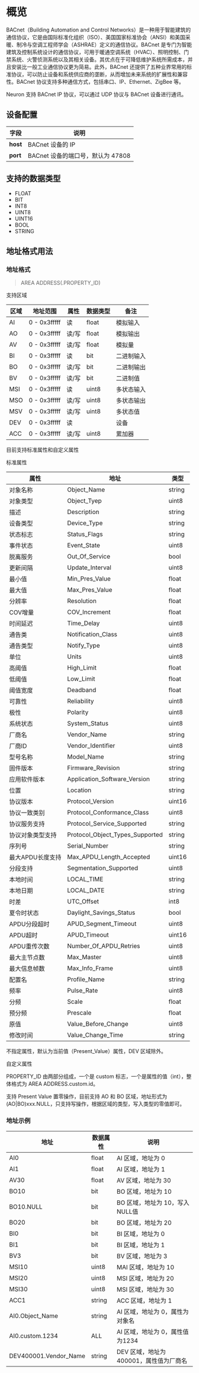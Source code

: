 # 概览

BACnet（Building Automation and Control Networks）是一种用于智能建筑的通信协议，它是由国际标准化组织（ISO）、美国国家标准协会（ANSI）和美国采暖、制冷与空调工程师学会（ASHRAE）定义的通信协议。BACnet 是专门为智能建筑及控制系统设计的通信协议，可用于暖通空调系统（HVAC）、照明控制、门禁系统、火警侦测系统以及其相关设备。其优点在于可降低维护系统所需成本，并且安装比一般工业通信协议更为简易。此外，BACnet 还提供了五种业界常用的标准协议，可以防止设备和系统供应商的垄断，从而增加未来系统的扩展性和兼容性。BACnet 协议支持多种通信方式，包括串口、IP、Ethernet、ZigBee 等。

Neuron 支持 BACnet IP 协议，可以通过 UDP 协议与 BACnet 设备进行通讯。


## 设备配置

| 字段     | 说明                              |
| -------- | --------------------------------- |
| **host** | BACnet 设备的 IP                  |
| **port** | BACnet 设备的端口号，默认为 47808 |

## 支持的数据类型

* FLOAT
* BIT
* INT8
* UINT8
* UINT16
* BOOL
* STRING

## 地址格式用法

### 地址格式

> AREA ADDRESS(.PROPERTY_ID)</span>


支持区域

| 区域 | 地址范围     | 属性  | 数据类型 | 备注       |
| ---- | ------------ | ----- | -------- | ---------- |
| AI   | 0 - 0x3fffff | 读    | float    | 模拟输入   |
| AO   | 0 - 0x3fffff | 读/写 | float    | 模拟输出   |
| AV   | 0 - 0x3fffff | 读/写 | float    | 模拟量     |
| BI   | 0 - 0x3fffff | 读    | bit      | 二进制输入 |
| BO   | 0 - 0x3fffff | 读/写 | bit      | 二进制输出 |
| BV   | 0 - 0x3fffff | 读/写 | bit      | 二进制值   |
| MSI  | 0 - 0x3fffff | 读    | uint8    | 多状态输入 |
| MSO  | 0 - 0x3fffff | 读/写 | uint8    | 多状态输出 |
| MSV  | 0 - 0x3fffff | 读/写 | uint8    | 多状态值   |
| DEV  | 0 - 0x3fffff | 读    |          | 设备       |
| ACC  | 0 - 0x3fffff | 读/写 | uint8    | 累加器     |


目前支持标准属性和自定义属性

标准属性

| 属性             | 地址                            | 类型   |
| ---------------- | ------------------------------- | ------ |
| 对象名称         | Object_Name                     | string |
| 对象类型         | Object_Tyep                     | uint8  |
| 描述             | Description                     | string |
| 设备类型         | Device_Type                     | string |
| 状态标志         | Status_Flags                    | string |
| 事件状态         | Event_State                     | uint8  |
| 脱离服务         | Out_Of_Service                  | bool   |
| 更新间隔         | Update_Interval                 | uint8  |
| 最小值           | Min_Pres_Value                  | float  |
| 最大值           | Max_Pres_Value                  | float  |
| 分辨率           | Resolution                      | float  |
| COV增量          | COV_Increment                   | float  |
| 时间延迟         | Time_Delay                      | uint8  |
| 通告类           | Notification_Class              | uint8  |
| 通告类型         | Notify_Type                     | uint8  |
| 单位             | Units                           | uint8  |
| 高阈值           | High_Limit                      | float  |
| 低阈值           | Low_Limit                       | float  |
| 阈值宽度         | Deadband                        | float  |
| 可靠性           | Reliability                     | uint8  |
| 极性             | Polarity                        | uint8  |
| 系统状态         | System_Status                   | uint8  |
| 厂商名           | Vendor_Name                     | string |
| 厂商ID           | Vendor_Identifier               | uint8  |
| 型号名称         | Model_Name                      | string |
| 固件版本         | Firmware_Revision               | string |
| 应用软件版本     | Application_Software_Version    | string |
| 位置             | Location                        | string |
| 协议版本         | Protocol_Version                | uint16 |
| 协议一致类别     | Protocol_Conformance_Class      | uint8  |
| 协议服务支持     | Protocol_Service_Supported      | string |
| 协议对象类型支持 | Protocol_Object_Types_Supported | string |
| 序列号           | Serial_Number                   | string |
| 最大APDU长度支持 | Max_APDU_Length_Accepted        | uint16 |
| 分段支持         | Segmentation_Supported          | uint8  |
| 本地时间         | LOCAL_TIME                      | string |
| 本地日期         | LOCAL_DATE                      | string |
| 时差             | UTC_Offset                      | int8   |
| 夏令时状态       | Daylight_Savings_Status         | bool   |
| APDU分段超时     | APUD_Segment_Timeout            | uint8  |
| APDU超时         | APUD_Timeout                    | uint16 |
| APDU重传次数     | Number_Of_APDU_Retries          | uint8  |
| 最大主节点数     | Max_Master                      | uint8  |
| 最大信息帧数     | Max_Info_Frame                  | uint8  |
| 配置名           | Profile_Name                    | string |
| 频率             | Pulse_Rate                      | uint8  |
| 分频             | Scale                           | float  |
| 预分频           | Prescale                        | float  |
| 原值             | Value_Before_Change             | uint8  |
| 修改时间         | Value_Change_Time               | string |


不指定属性，默认为当前值（Present_Value）属性，DEV 区域除外。

自定义属性

PROPERTY_ID 由两部分组成，一个是 custom 标志，一个是属性的值（int），整体格式为 AREA ADDRESS.custom.id。

支持 Present Value 置零操作，目前支持 AO 和 BO 区域，地址形式为 (AO|BO)xxx.NULL，只支持写操作，根据区域的类型，写入类型的零值即可。



### 地址示例

| 地址                  | 数据属性 | 说明                                    |
| --------------------- | -------- | --------------------------------------- |
| AI0                   | float    | AI 区域，地址为 0                       |
| AI1                   | float    | AI 区域，地址为 1                       |
| AV30                  | float    | AV 区域，地址为 30                      |
| BO10                  | bit      | BO 区域，地址为 10                      |
| BO10.NULL             | bit      | BO 区域，地址为 10，写入NULL值          |
| BO20                  | bit      | BO 区域，地址为 20                      |
| BI0                   | bit      | BI 区域，地址为 0                       |
| BI1                   | bit      | BI 区域，地址为 1                       |
| BV3                   | bit      | BV 区域，地址为 3                       |
| MSI10                 | uint8    | MAI 区域，地址为 10                     |
| MSI20                 | uint8    | MSI 区域，地址为 20                     |
| MSI30                 | uint8    | MSI 区域，地址为 30                     |
| ACC1                  | string   | ACC 区域，地址为 1                      |
| AI0.Object_Name       | string   | AI 区域，地址为 0，属性为对象名         |
| AI0.custom.1234       | ALL      | AI 区域，地址为 0，属性值为1234         |
| DEV400001.Vendor_Name | string   | DEV 区域，地址为 400001，属性值为厂商名 |
